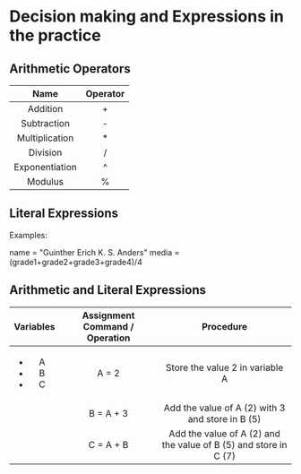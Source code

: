 # Decision making and Expressions in the practice 

## Arithmetic Operators

Name | Operator
:-----: | :-----:
Addition | +
Subtraction | -
Multiplication | *
Division | /
Exponentiation | ^
Modulus | %

## Literal Expressions

Examples:

name = "Guinther Erich K. S. Anders"
media = (grade1+grade2+grade3+grade4)/4

## Arithmetic and Literal Expressions

| Variables | Assignment Command / Operation | Procedure |
| :-----: | :-----: | :-----: |
|<ul><li>A</li><li>B</li><li>C</li></ul> | A = 2 | Store the value 2 in variable A |
| | B = A + 3 | Add the value of A (2) with 3 and store in B (5) |
| | C = A + B | Add the value of A (2) and the value of B (5) and store in C (7) |